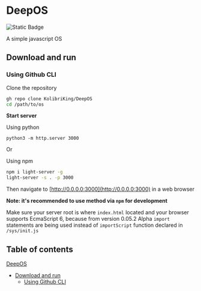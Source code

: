 # DeepOS
![Static Badge](https://img.shields.io/badge/Stable-v.0.13.2-green)

A simple javascript OS

## Download and run
### Using Github CLI
Clone the repository

```bash
gh repo clone KolibriKing/DeepOS
cd /path/to/os
```

**Start server**

Using python

`python3 -m http.server 3000`

Or

Using npm

```bash
npm i light-server -g
light-server -s . -p 3000
```

Then navigate to [http://0.0.0.0:3000](http://0.0.0.0:3000) in a web browser

**Note: it's recommended to use method via `npm` for development**

Make sure your server root is where `index.html` located and your browser supports EcmaScript 6, because from version 0.05.2 Alpha `import` statements are being used instead of `importScript` function declared in `/sys/init.js`

## Table of contents
[DeepOS](https://github.com/KolibriKing/DeepOS/new/main?readme=1#deepos)
 - [Download and run](https://github.com/KolibriKing/DeepOS/edit/main/README.md#download-and-run)
   - [Using Github CLI](https://github.com/KolibriKing/DeepOS/edit/main/README.md#using-github-cli)
